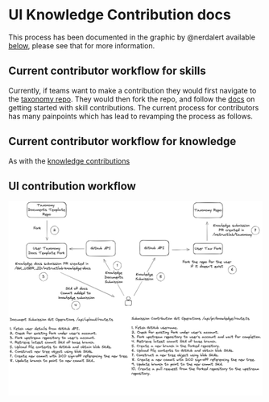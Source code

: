 # UI Knowledge Contribution docs

This process has been documented in the graphic by @nerdalert available [below](./ui-knowledge-contribution-workflow.md#), please see that for more information.

## Current contributor workflow for skills

Currently, if teams want to make a contribution they would first navigate to the [taxonomy repo](https://github.com/instructlab/taxonomy). They would then fork the repo, and follow the [docs](https://github.com/instructlab/taxonomy?tab=readme-ov-file#getting-started-with-skill-contributions) on getting started with skill contributions.
The current process for contributors has many painpoints which has lead to revamping the process as follows.

## Current contributor workflow for knowledge

As with the [knowledge contributions](./ui-knowledge-contribution-workflow.md#current-contributor-workflow-for-skills)





## UI contribution workflow

![](../assets/UI-knowledge-contribution-workflow.png)
